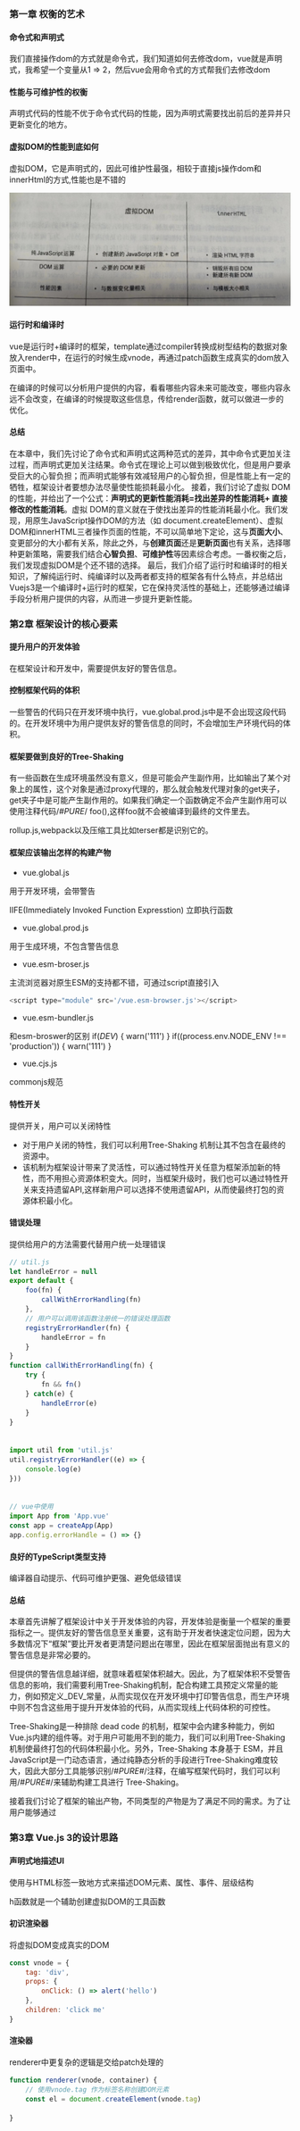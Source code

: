### 第一章 权衡的艺术

#### 命令式和声明式

我们直接操作dom的方式就是命令式，我们知道如何去修改dom，vue就是声明式，我希望一个变量从1 => 2，然后vue会用命令式的方式帮我们去修改dom

#### 性能与可维护性的权衡

声明式代码的性能不优于命令式代码的性能，因为声明式需要找出前后的差异并只更新变化的地方。

#### 虚拟DOM的性能到底如何

虚拟DOM，它是声明式的，因此可维护性最强，相较于直接js操作dom和innerHtml的方式,性能也是不错的

![](https://github.com/zhang874010534/tuchuan/blob/main/vue/%E8%99%9A%E6%8B%9FDOM%E7%9A%84%E6%80%A7%E8%83%BD%E5%88%B0%E5%BA%95%E5%A6%82%E4%BD%95.jfif?raw=true)

#### 运行时和编译时

vue是运行时+编译时的框架，template通过compiler转换成树型结构的数据对象放入render中，在运行的时候生成vnode，再通过patch函数生成真实的dom放入页面中。

在编译的时候可以分析用户提供的内容，看看哪些内容未来可能改变，哪些内容永远不会改变，在编译的时候提取这些信息，传给render函数，就可以做进一步的优化。

#### 总结

在本章中，我们先讨论了命令式和声明式这两种范式的差异，其中命令式更加关注过程，而声明式更加关注结果。命令式在理论上可以做到极致优化，但是用户要承受巨大的心智负担；而声明式能够有效减轻用户的心智负担，但是性能上有一定的牺牲，框架设计者要想办法尽量使性能损耗最小化。
接着，我们讨论了虚拟 DOM的性能，并给出了一个公式：**声明式的更新性能消耗=找出差异的性能消耗+ 直接修改的性能消耗**。虚拟 DOM的意义就在于使找出差异的性能消耗最小化。我们发现，用原生JavaScript操作DOM的方法（如 document.createElement）、虚拟DOM和innerHTML三者操作页面的性能，不可以简单地下定论，这与**页面大小**、变更部分的大小都有关系，除此之外，与**创建页面**还是**更新页面**也有关系，选择哪种更新策略，需要我们结合**心智负担**、**可维护性**等因素综合考虑。一番权衡之后，我们发现虚拟DOM是个还不错的选择。
最后，我们介绍了运行时和编译时的相关知识，了解纯运行时、纯编译时以及两者都支持的框架各有什么特点，并总结出Vuejs3是一个编译时+运行时的框架，它在保持灵活性的基础上，还能够通过编译手段分析用户提供的内容，从而进一步提升更新性能。

### 第2章 框架设计的核心要素

#### **提升用户的开发体验**

在框架设计和开发中，需要提供友好的警告信息。

#### **控制框架代码的体积**

一些警告的代码只在开发环境中执行，vue.global.prod.js中是不会出现这段代码的。在开发环境中为用户提供友好的警告信息的同时，不会增加生产环境代码的体积。

#### **框架要做到良好的Tree-Shaking**

有一些函数在生成环境虽然没有意义，但是可能会产生副作用，比如输出了某个对象上的属性，这个对象是通过proxy代理的，那么就会触发代理对象的get夹子，get夹子中是可能产生副作用的。如果我们确定一个函数确定不会产生副作用可以使用注释代码/*#_PURE_*/  foo(),这样foo就不会被编译到最终的文件里去。

rollup.js,webpack以及压缩工具比如terser都是识别它的。

#### **框架应该输出怎样的构建产物**

- vue.global.js

用于开发环境，会带警告

IIFE(Immediately Invoked Function Expresstion) 立即执行函数

- vue.global.prod.js

用于生成环境，不包含警告信息

- vue.esm-broser.js

主流浏览器对原生ESM的支持都不错，可通过script直接引入

```js
<script type="module" src='/vue.esm-browser.js'></script>
```

- vue.esm-bundler.js

和esm-broswer的区别 if(_DEV_) {    warn('111') } if((process.env.NODE_ENV !== 'production')) {    warn('111') }

- vue.cjs.js

commonjs规范

#### **特性开关**

提供开关，用户可以关闭特性

- 对于用户关闭的特性，我们可以利用Tree-Shaking 机制让其不包含在最终的资源中。
- 该机制为框架设计带来了灵活性，可以通过特性开关任意为框架添加新的特性，而不用担心资源体积变大。同时，当框架升级时，我们也可以通过特性开关来支持遗留API,这样新用户可以选择不使用遗留API，从而使最终打包的资源体积最小化。

#### **错误处理**

提供给用户的方法需要代替用户统一处理错误

```js
// util.js
let handleError = null
export default {
    foo(fn) {
        callWithErrorHandling(fn)
    },
    // 用户可以调用该函数注册统一的错误处理函数
    registryErrorHandler(fn) {
        handleError = fn    
    }
}
function callWithErrorHandling(fn) {
    try {
        fn && fn()        
    } catch(e) {
        handleError(e)              
    }
}


import util from 'util.js'
util.registryErrorHandler((e) => {
    console.log(e)
}))


// vue中使用
import App from 'App.vue'
const app = createApp(App)
app.config.errorHandle = () => {}
```



#### **良好的TypeScript类型支持**

编译器自动提示、代码可维护更强、避免低级错误

#### **总结**

本章首先讲解了框架设计中关于开发体验的内容，开发体验是衡量一个框架的重要指标之一。提供友好的警告信息至关重要，这有助于开发者快速定位问题，因为大多数情况下“框架”要比开发者更清楚问题出在哪里，因此在框架层面抛出有意义的警告信息是非常必要的。

但提供的警告信息越详细，就意味着框架体积越大。因此，为了框架体积不受警告信息的影响，我们需要利用Tree-Shaking机制，配合构建工具预定义常量的能力，例如预定义_DEV_常量，从而实现仅在开发环境中打印警告信息，而生产环境中则不包含这些用于提升开发体验的代码，从而实现线上代码体积的可控性。

Tree-Shaking是一种排除 dead code 的机制，框架中会内建多种能力，例如 Vue.js内建的组件等。对于用户可能用不到的能力，我们可以利用Tree-Shaking 机制使最终打包的代码体积最小化。另外，Tree-Shaking 本身基于 ESM，并且JavaScript是一门动态语言，通过纯静态分析的手段进行Tree-Shaking难度较大，因此大部分工具能够识别/#_PURE_#/注释，在编写框架代码时，我们可以利用/#_PURE_#/来辅助构建工具进行 Tree-Shaking。

接着我们讨论了框架的输出产物，不同类型的产物是为了满足不同的需求。为了让用户能够通过

### **第3章 Vue.js 3的设计思路**

#### **声明式地描述UI**

使用与HTML标签一致地方式来描述DOM元素、属性、事件、层级结构

h函数就是一个辅助创建虚拟DOM的工具函数

#### **初识渲染器**

 将虚拟DOM变成真实的DOM

```js
const vnode = {
    tag: 'div',
    props: {
        onClick: () => alert('hello')    
    },
    children: 'click me'
}
```

#### 渲染器

renderer中更复杂的逻辑是交给patch处理的

```js
function renderer(vnode, container) {
    // 使用vnode.tag 作为标签名称创建DOM元素
    const el = document.createElement(vnode.tag)
    
}
```

